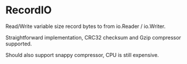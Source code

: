 # RecordIO

Read/Write variable size record bytes to from io.Reader / io.Writer.

Straightforward implementation, CRC32 checksum and Gzip compressor supported.

Should also support snappy compressor, CPU is still expensive.
